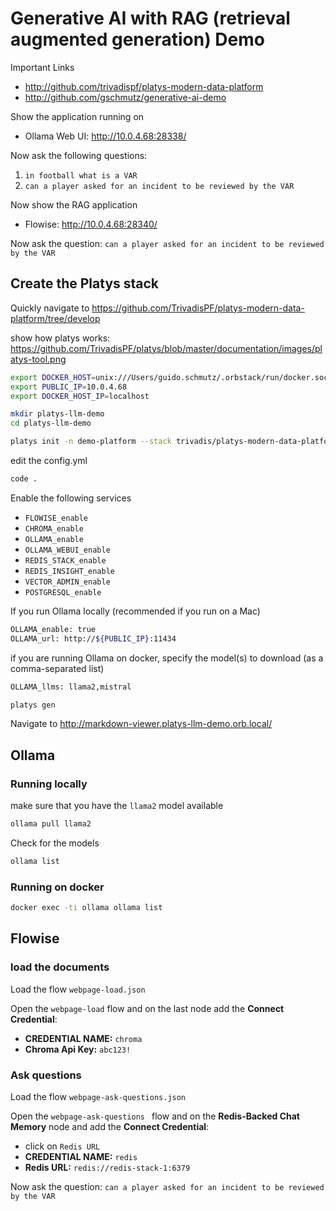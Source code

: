 # Generative AI with RAG (retrieval augmented generation) Demo

Important Links

  * <http://github.com/trivadispf/platys-modern-data-platform>
  * <http://github.com/gschmutz/generative-ai-demo>

Show the application running on 

* Ollama Web UI: <http://10.0.4.68:28338/>

Now ask the following questions: 

1. `in football what is a VAR`
1. `can a player asked for an incident to be reviewed by the VAR`

Now show the RAG application

* Flowise: <http://10.0.4.68:28340/>

Now ask the question: `can a player asked for an incident to be reviewed by the VAR`

## Create the Platys stack

Quickly navigate to <https://github.com/TrivadisPF/platys-modern-data-platform/tree/develop>

show how platys works: <https://github.com/TrivadisPF/platys/blob/master/documentation/images/platys-tool.png>

```bash
export DOCKER_HOST=unix:///Users/guido.schmutz/.orbstack/run/docker.sock
export PUBLIC_IP=10.0.4.68
export DOCKER_HOST_IP=localhost

mkdir platys-llm-demo
cd platys-llm-demo

platys init -n demo-platform --stack trivadis/platys-modern-data-platform --stack-version develop --structure flat
```

edit the config.yml

```bash
code .
```

Enable the following services

  * `FLOWISE_enable`
  * `CHROMA_enable`
  * `OLLAMA_enable`
  * `OLLAMA_WEBUI_enable`
  * `REDIS_STACK_enable`
  * `REDIS_INSIGHT_enable`
  * `VECTOR_ADMIN_enable`
  * `POSTGRESQL_enable`


If you run Ollama locally (recommended if you run on a Mac)

```bash
OLLAMA_enable: true
OLLAMA_url: http://${PUBLIC_IP}:11434
```

if you are running Ollama on docker, specify the model(s) to download (as a comma-separated list)

```bash
OLLAMA_llms: llama2,mistral
```

```bash
platys gen
```

Navigate to <http://markdown-viewer.platys-llm-demo.orb.local/>

## Ollama

### Running locally

make sure that you have the `llama2` model available

```bash
ollama pull llama2
```

Check for the models

```bash
ollama list
```

### Running on docker

```bash
docker exec -ti ollama ollama list
```


## Flowise

### load the documents

Load the flow `webpage-load.json`

Open the `webpage-load` flow and on the last node add the **Connect Credential**:

  * **CREDENTIAL NAME:** `chroma`
  * **Chroma Api Key:** `abc123!`


### Ask questions

Load the flow `webpage-ask-questions.json`

Open the `webpage-ask-questions ` flow and on the **Redis-Backed Chat Memory** node and add the **Connect Credential**:

  * click on `Redis URL`
  * **CREDENTIAL NAME:** `redis`
  * **Redis URL:** `redis://redis-stack-1:6379`

Now ask the question: `can a player asked for an incident to be reviewed by the VAR
`  